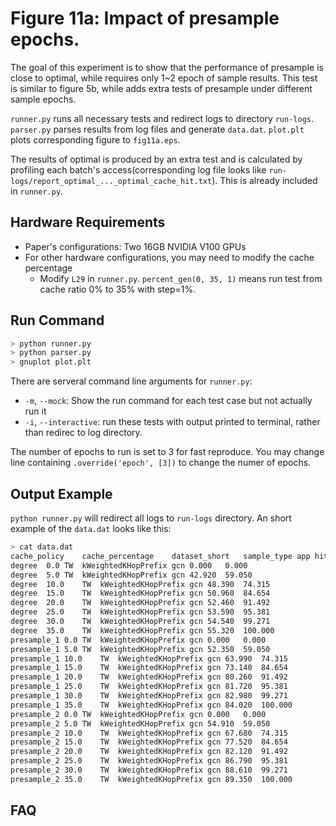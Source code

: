 # Figure 11a: Impact of presample epochs.

The goal of this experiment is to show that the performance of presample is close to optimal, while requires only 1~2 epoch of sample results.
This test is similar to figure 5b, while adds extra tests of presample under different sample epochs.

`runner.py` runs all necessary tests and redirect logs to directory `run-logs`.
`parser.py` parses results from log files and generate `data.dat`.
`plot.plt` plots corresponding figure to `fig11a.eps`.

The results of optimal is produced by an extra test and is calculated by profiling each batch's access(corresponding log file looks like `run-logs/report_optimal_..._optimal_cache_hit.txt`). This is already included in `runner.py`.

## Hardware Requirements

- Paper's configurations: Two 16GB NVIDIA V100 GPUs
- For other hardware configurations, you may need to modify the cache percentage
  -  Modify `L29` in `runner.py`. `percent_gen(0, 35, 1)` means run test from cache ratio 0% to 35% with step=1%.

## Run Command

```sh
> python runner.py
> python parser.py
> gnuplot plot.plt
```

There are serveral command line arguments for `runner.py`:

- `-m`, `--mock`: Show the run command for each test case but not actually run it
- `-i`, `--interactive`: run these tests with output printed to terminal, rather than redirec to log directory.

The number of epochs to run is set to 3 for fast reproduce. You may change line containing `.override('epoch', [3])` to change the numer of epochs.


## Output Example

`python runner.py` will redirect all logs to `run-logs` directory. An short example of the `data.dat` looks like this:
```sh
> cat data.dat
cache_policy	cache_percentage	dataset_short	sample_type	app	hit_percent	optimal_hit_percent
degree	0.0	TW	kWeightedKHopPrefix	gcn	0.000	0.000
degree	5.0	TW	kWeightedKHopPrefix	gcn	42.920	59.050
degree	10.0	TW	kWeightedKHopPrefix	gcn	48.390	74.315
degree	15.0	TW	kWeightedKHopPrefix	gcn	50.960	84.654
degree	20.0	TW	kWeightedKHopPrefix	gcn	52.460	91.492
degree	25.0	TW	kWeightedKHopPrefix	gcn	53.590	95.381
degree	30.0	TW	kWeightedKHopPrefix	gcn	54.540	99.271
degree	35.0	TW	kWeightedKHopPrefix	gcn	55.320	100.000
presample_1	0.0	TW	kWeightedKHopPrefix	gcn	0.000	0.000
presample_1	5.0	TW	kWeightedKHopPrefix	gcn	52.350	59.050
presample_1	10.0	TW	kWeightedKHopPrefix	gcn	63.990	74.315
presample_1	15.0	TW	kWeightedKHopPrefix	gcn	73.140	84.654
presample_1	20.0	TW	kWeightedKHopPrefix	gcn	80.260	91.492
presample_1	25.0	TW	kWeightedKHopPrefix	gcn	81.720	95.381
presample_1	30.0	TW	kWeightedKHopPrefix	gcn	82.980	99.271
presample_1	35.0	TW	kWeightedKHopPrefix	gcn	84.020	100.000
presample_2	0.0	TW	kWeightedKHopPrefix	gcn	0.000	0.000
presample_2	5.0	TW	kWeightedKHopPrefix	gcn	54.910	59.050
presample_2	10.0	TW	kWeightedKHopPrefix	gcn	67.680	74.315
presample_2	15.0	TW	kWeightedKHopPrefix	gcn	77.520	84.654
presample_2	20.0	TW	kWeightedKHopPrefix	gcn	82.120	91.492
presample_2	25.0	TW	kWeightedKHopPrefix	gcn	86.790	95.381
presample_2	30.0	TW	kWeightedKHopPrefix	gcn	88.610	99.271
presample_2	35.0	TW	kWeightedKHopPrefix	gcn	89.350	100.000
```

## FAQ
